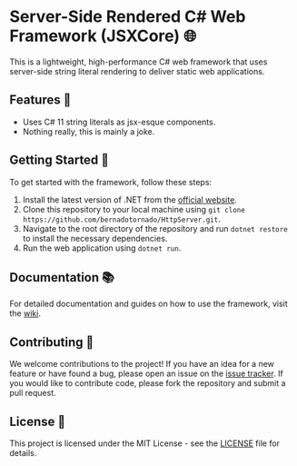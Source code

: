 # Server-Side Rendered C# Web Framework (JSXCore) 🌐

This is a lightweight, high-performance C# web framework that uses server-side string literal rendering to deliver static web applications.

## Features 🎉

- Uses C# 11 string literals as jsx-esque components.
- Nothing really, this is mainly a joke.

## Getting Started 🚀

To get started with the framework, follow these steps:

1. Install the latest version of .NET from the [official website](https://dotnet.microsoft.com/download).
2. Clone this repository to your local machine using `git clone https://github.com/bernadotornado/HttpServer.git`.
3. Navigate to the root directory of the repository and run `dotnet restore` to install the necessary dependencies.
4. Run the web application using `dotnet run`.

## Documentation 📚

For detailed documentation and guides on how to use the framework, visit the [wiki](https://github.com/bernadotornado/HttpServer/wiki).

## Contributing 🤝

We welcome contributions to the project! If you have an idea for a new feature or have found a bug, please open an issue on the [issue tracker](https://github.com/bernadotornado/HttpServer/issues). If you would like to contribute code, please fork the repository and submit a pull request.

## License 📜

This project is licensed under the MIT License - see the [LICENSE](LICENSE) file for details.
